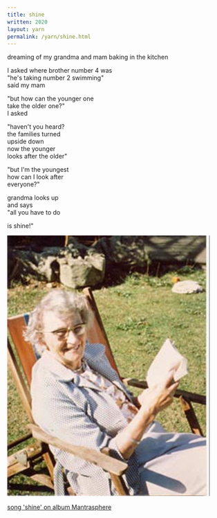 ```yaml
---
title: shine
written: 2020
layout: yarn
permalink: /yarn/shine.html
---
```


<div class="poem">
dreaming of my grandma  
and mam  
baking in the kitchen  


I asked where brother number 4 was  
"he's taking number 2 swimming"  
said my mam  


"but how can the younger one  
take the older one?"  
I asked  


"haven't you heard?  
the families turned  
upside down  
now the younger  
looks after the older"  


"but I'm the youngest  
how can I look after  
everyone?"  


grandma looks up  
and says  
"all you have to do  


is shine!"  
</div>

![Grandma Carroll](/assets/images/bio/happy_grandmacarroll_1977.jpg "Grandma Carroll")  

[song 'shine' on album Mantrasphere](http://www.reverbnation.com/open_graph/song/6375337)
